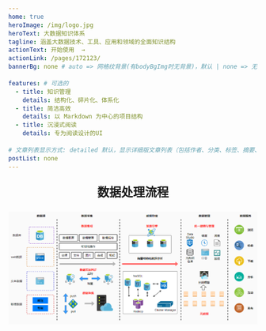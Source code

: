 ```yaml
---
home: true
heroImage: /img/logo.jpg
heroText: 大数据知识体系
tagline: 涵盖大数据技术、工具、应用和领域的全面知识结构
actionText: 开始使用  →
actionLink: /pages/172123/
bannerBg: none # auto => 网格纹背景(有bodyBgImg时无背景)，默认 | none => 无 | '大图地址' | background: 自定义背景样式       提示：如发现文本颜色不适应你的背景时可以到palette.styl修改$bannerTextColor变量

features: # 可选的
  - title: 知识管理
    details: 结构化、碎片化、体系化
  - title: 简洁高效
    details: 以 Markdown 为中心的项目结构
  - title: 沉浸式阅读
    details: 专为阅读设计的UI

# 文章列表显示方式: detailed 默认，显示详细版文章列表（包括作者、分类、标签、摘要、分页等）| simple => 显示简约版文章列表（仅标题和日期）| none 不显示文章列表
postList: none
---
```

<div class="wwads-cn wwads-horizontal page-wwads" data-id="136"></div>
<style>
  .page-wwads{
    width:100%!important;
    min-height: 0;
    margin: 0;
  }
  .page-wwads .wwads-img img{
    width:80px!important;
  }
  .page-wwads .wwads-poweredby{
    width: 40px;
    position: absolute;
    right: 25px;
    bottom: 3px;
  }
  .wwads-content .wwads-text, .page-wwads .wwads-text{
    height: 100%;
    padding-top: 5px;
    display: block;
  }
</style>



<center><p style="font-size: 24px;"><b>数据处理流程</b></p></center>



![img](../docs/.vuepress/public/img/bigdata.png)
